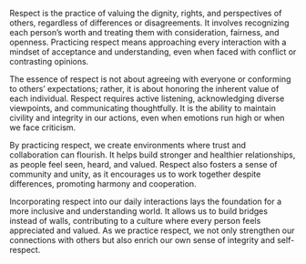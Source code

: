 Respect is the practice of valuing the dignity, rights, and perspectives of others, regardless of differences or disagreements. It involves recognizing each person’s worth and treating them with consideration, fairness, and openness. Practicing respect means approaching every interaction with a mindset of acceptance and understanding, even when faced with conflict or contrasting opinions.

The essence of respect is not about agreeing with everyone or conforming to others’ expectations; rather, it is about honoring the inherent value of each individual. Respect requires active listening, acknowledging diverse viewpoints, and communicating thoughtfully. It is the ability to maintain civility and integrity in our actions, even when emotions run high or when we face criticism.

By practicing respect, we create environments where trust and collaboration can flourish. It helps build stronger and healthier relationships, as people feel seen, heard, and valued. Respect also fosters a sense of community and unity, as it encourages us to work together despite differences, promoting harmony and cooperation.

Incorporating respect into our daily interactions lays the foundation for a more inclusive and understanding world. It allows us to build bridges instead of walls, contributing to a culture where every person feels appreciated and valued. As we practice respect, we not only strengthen our connections with others but also enrich our own sense of integrity and self-respect.